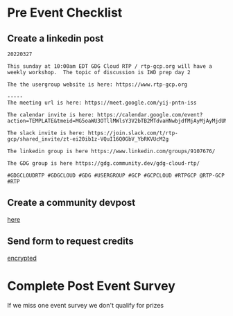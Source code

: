 # Pre Event Checklist

## Create a linkedin post

```
20220327

This sunday at 10:00am EDT GDG Cloud RTP / rtp-gcp.org will have a weekly workshop.  The topic of discussion is IWD prep day 2

The the usergroup website is here: https://www.rtp-gcp.org

-----
The meeting url is here: https://meet.google.com/yij-pntn-iss

The calendar invite is here: https://calendar.google.com/event?action=TEMPLATE&tmeid=MG5oaWU3OTllMWlsY3V2bTB2MTdvaHNwbjdfMjAyMjAyMjdUMTUwMDAwWiBkYXZpc2pmQG0&tmsrc=davisjf%40gmail.com&scp=ALL

The slack invite is here: https://join.slack.com/t/rtp-gcp/shared_invite/zt-ei20ib1z-VQuI16Q0GbV_YbRKVUcM2g

The linkedin group is here https://www.linkedin.com/groups/9107676/

The GDG group is here https://gdg.community.dev/gdg-cloud-rtp/

#GDGCLOUDRTP #GDGCLOUD #GDG #USERGROUP #GCP #GCPCLOUD #RTPGCP @RTP-GCP #RTP

```

## Create a community devpost

<a href="https://gdg.community.dev/gdg-cloud-rtp/">here</a>

## Send form to request credits

[encrypted](secrets/urls/README.md)

# Complete Post Event Survey

If we miss one event survey we don't qualify for prizes
